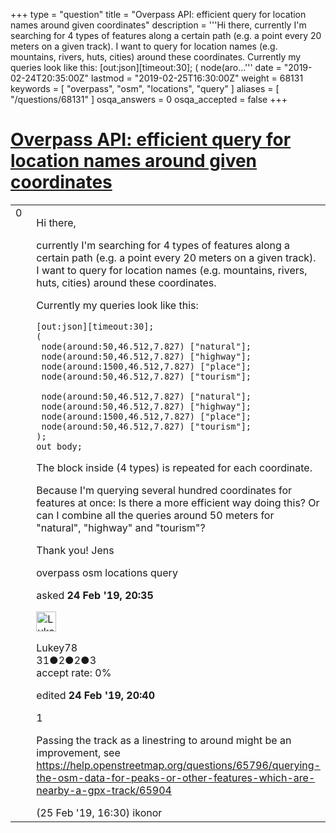 +++
type = "question"
title = "Overpass API: efficient query for location names around given coordinates"
description = '''Hi there, currently I&#x27;m searching for 4 types of features along a certain path (e.g. a point every 20 meters on a given track). I want to query for location names (e.g. mountains, rivers, huts, cities) around these coordinates. Currently my queries look like this: [out:json][timeout:30]; (  node(aro...'''
date = "2019-02-24T20:35:00Z"
lastmod = "2019-02-25T16:30:00Z"
weight = 68131
keywords = [ "overpass", "osm", "locations", "query" ]
aliases = [ "/questions/68131" ]
osqa_answers = 0
osqa_accepted = false
+++

<div class="headNormal">

# [Overpass API: efficient query for location names around given coordinates](/questions/68131/overpass-api-efficient-query-for-location-names-around-given-coordinates)

</div>

<div id="main-body">

<div id="askform">

<table id="question-table" style="width:100%;">
<colgroup>
<col style="width: 50%" />
<col style="width: 50%" />
</colgroup>
<tbody>
<tr>
<td style="width: 30px; vertical-align: top"><div class="vote-buttons">
<span id="post-68131-upvote" class="ajax-command post-vote up" rel="nofollow" title="I like this post (click again to cancel)"> </span>
<div id="post-68131-score" class="post-score" title="current number of votes">
0
</div>
<span id="post-68131-downvote" class="ajax-command post-vote down" rel="nofollow" title="I dont like this post (click again to cancel)"> </span> <span id="favorite-mark" class="ajax-command favorite-mark" rel="nofollow" title="mark/unmark this question as favorite (click again to cancel)"> </span>
<div id="favorite-count" class="favorite-count">
&#10;</div>
</div></td>
<td><div id="item-right">
<div class="question-body">
<p>Hi there,</p>
<p>currently I'm searching for 4 types of features along a certain path (e.g. a point every 20 meters on a given track). I want to query for location names (e.g. mountains, rivers, huts, cities) around these coordinates.</p>
<p>Currently my queries look like this:</p>
<pre><code>[out:json][timeout:30];
(
 node(around:50,46.512,7.827) [&quot;natural&quot;];
 node(around:50,46.512,7.827) [&quot;highway&quot;];
 node(around:1500,46.512,7.827) [&quot;place&quot;];
 node(around:50,46.512,7.827) [&quot;tourism&quot;];
&#10; node(around:50,46.512,7.827) [&quot;natural&quot;];
 node(around:50,46.512,7.827) [&quot;highway&quot;];
 node(around:1500,46.512,7.827) [&quot;place&quot;];
 node(around:50,46.512,7.827) [&quot;tourism&quot;];
); 
out body;</code></pre>
<p>The block inside (4 types) is repeated for each coordinate.</p>
<p>Because I'm querying several hundred coordinates for features at once: Is there a more efficient way doing this? Or can I combine all the queries around 50 meters for "natural", "highway" and "tourism"?</p>
<p>Thank you! Jens</p>
</div>
<div id="question-tags" class="tags-container tags">
<span class="post-tag tag-link-overpass" rel="tag" title="see questions tagged &#39;overpass&#39;">overpass</span> <span class="post-tag tag-link-osm" rel="tag" title="see questions tagged &#39;osm&#39;">osm</span> <span class="post-tag tag-link-locations" rel="tag" title="see questions tagged &#39;locations&#39;">locations</span> <span class="post-tag tag-link-query" rel="tag" title="see questions tagged &#39;query&#39;">query</span>
</div>
<div id="question-controls" class="post-controls">
&#10;</div>
<div class="post-update-info-container">
<div class="post-update-info post-update-info-user">
<p>asked <strong>24 Feb '19, 20:35</strong></p>
<img src="https://secure.gravatar.com/avatar/b3c6b0ce539881c7f94758a2f63c5541?s=32&amp;d=identicon&amp;r=g" class="gravatar" width="32" height="32" alt="Lukey78&#39;s gravatar image" />
<p><span>Lukey78</span><br />
<span class="score" title="31 reputation points">31</span><span title="2 badges"><span class="badge1">●</span><span class="badgecount">2</span></span><span title="2 badges"><span class="silver">●</span><span class="badgecount">2</span></span><span title="3 badges"><span class="bronze">●</span><span class="badgecount">3</span></span><br />
<span class="accept_rate" title="Rate of the user&#39;s accepted answers">accept rate:</span> <span title="Lukey78 has no accepted answers">0%</span></p>
</div>
<div class="post-update-info post-update-info-edited">
<p><span> edited <strong>24 Feb '19, 20:40</strong> </span></p>
</div>
</div>
<div id="comments-container-68131" class="comments-container">
<span id="68143"></span>
<div id="comment-68143" class="comment">
<div id="post-68143-score" class="comment-score">
1
</div>
<div class="comment-text">
<p>Passing the track as a linestring to around might be an improvement, see <a href="/questions/65796/querying-the-osm-data-for-peaks-or-other-features-which-are-nearby-a-gpx-track/65904">https://help.openstreetmap.org/questions/65796/querying-the-osm-data-for-peaks-or-other-features-which-are-nearby-a-gpx-track/65904</a></p>
</div>
<div id="comment-68143-info" class="comment-info">
<span class="comment-age">(25 Feb '19, 16:30)</span> <span class="comment-user userinfo">ikonor</span>
</div>
</div>
</div>
<div id="comment-tools-68131" class="comment-tools">
&#10;</div>
<div class="clear">
&#10;</div>
<div id="comment-68131-form-container" class="comment-form-container">
&#10;</div>
<div class="clear">
&#10;</div>
</div></td>
</tr>
</tbody>
</table>

</div>

</div>

